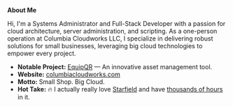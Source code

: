**About Me**

Hi, I'm a Systems Administrator and Full-Stack Developer with a passion for cloud architecture, server administration, and scripting. As a one-person operation at Columbia Cloudworks LLC, I specialize in delivering robust solutions for small businesses, leveraging big cloud technologies to empower every project.

- **Notable Project:** [EquipQR](https://github.com/Columbia-Cloudworks-LLC/EquipQR) — An innovative asset management tool.
- **Website:** [columbiacloudworks.com](https://columbiacloudworks.com)
- **Motto:** Small Shop. Big Cloud.
- **Hot Take:** 🔥 I actually really love [Starfield](https://bethesda.net/en/game/starfield) and have [thousands of hours](https://steamcommunity.com/profiles/76561198017340213/recommended/1716740/) in it.
